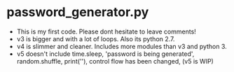 # password_generator.py 

- This is my first code. Please dont hesitate to leave comments!
- v3 is bigger and with a lot of loops. Also its python 2.7.
- v4 is slimmer and cleaner. Includes more modules than v3 and python 3. 
- v5 doesn't include time.sleep, 'password is being generated', random.shuffle, print(''), control flow has been changed, (v5 is WIP)
